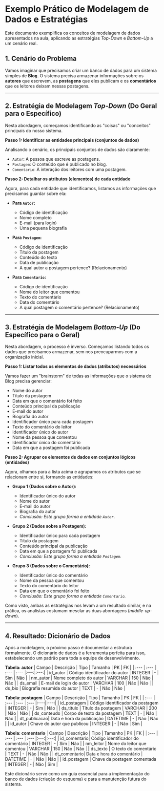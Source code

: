 
# Exemplo Prático de Modelagem de Dados e Estratégias

Este documento exemplifica os conceitos de modelagem de dados apresentados na aula, aplicando as estratégias *Top-Down* e *Bottom-Up* a um cenário real.

## 1. Cenário do Problema

Vamos imaginar que precisamos criar um banco de dados para um sistema simples de **Blog**. O sistema precisa armazenar informações sobre os **autores** que escrevem, as **postagens** que eles publicam e os **comentários** que os leitores deixam nessas postagens.

---

## 2. Estratégia de Modelagem *Top-Down* (Do Geral para o Específico)

Nesta abordagem, começamos identificando as "coisas" ou "conceitos" principais do nosso sistema.

**Passo 1: Identificar as entidades principais (conjuntos de dados)**

Analisando o cenário, os principais conjuntos de dados são claramente:
- `Autor`: A pessoa que escreve as postagens.
- `Postagem`: O conteúdo que é publicado no blog.
- `Comentario`: A interação dos leitores com uma postagem.

**Passo 2: Detalhar os atributos (elementos) de cada entidade**

Agora, para cada entidade que identificamos, listamos as informações que precisamos guardar sobre ela:

- **Para `Autor`:**
  - Código de identificação
  - Nome completo
  - E-mail (para login)
  - Uma pequena biografia

- **Para `Postagem`:**
  - Código de identificação
  - Título da postagem
  - Conteúdo do texto
  - Data de publicação
  - A qual autor a postagem pertence? (Relacionamento)

- **Para `Comentario`:**
  - Código de identificação
  - Nome do leitor que comentou
  - Texto do comentário
  - Data do comentário
  - A qual postagem o comentário pertence? (Relacionamento)

---

## 3. Estratégia de Modelagem *Bottom-Up* (Do Específico para o Geral)

Nesta abordagem, o processo é inverso. Começamos listando todos os dados que precisamos armazenar, sem nos preocuparmos com a organização inicial.

**Passo 1: Listar todos os elementos de dados (atributos) necessários**

Vamos fazer um "brainstorm" de todas as informações que o sistema de Blog precisa gerenciar:
- Nome do autor
- Título da postagem
- Data em que o comentário foi feito
- Conteúdo principal da publicação
- E-mail do autor
- Biografia do autor
- Identificador único para cada postagem
- Texto do comentário do leitor
- Identificador único do autor
- Nome da pessoa que comentou
- Identificador único do comentário
- Data em que a postagem foi publicada

**Passo 2: Agrupar os elementos de dados em conjuntos lógicos (entidades)**

Agora, olhamos para a lista acima e agrupamos os atributos que se relacionam entre si, formando as entidades:

- **Grupo 1 (Dados sobre o Autor):**
  - Identificador único do autor
  - Nome do autor
  - E-mail do autor
  - Biografia do autor
  - *Conclusão: Este grupo forma a entidade `Autor`.*

- **Grupo 2 (Dados sobre a Postagem):**
  - Identificador único para cada postagem
  - Título da postagem
  - Conteúdo principal da publicação
  - Data em que a postagem foi publicada
  - *Conclusão: Este grupo forma a entidade `Postagem`.*

- **Grupo 3 (Dados sobre o Comentário):**
  - Identificador único do comentário
  - Nome da pessoa que comentou
  - Texto do comentário do leitor
  - Data em que o comentário foi feito
  - *Conclusão: Este grupo forma a entidade `Comentario`.*

Como visto, ambas as estratégias nos levam a um resultado similar, e na prática, os analistas costumam mesclar as duas abordagens (*middle-up-down*).

---

## 4. Resultado: Dicionário de Dados

Após a modelagem, o próximo passo é documentar a estrutura formalmente. O dicionário de dados é a ferramenta perfeita para isso, estabelecendo um padrão para toda a equipe de desenvolvimento.

**Tabela: autor**
| Campo | Descrição | Tipo | Tamanho | PK | FK |
| :--- | :--- | :--- | :--- |:---:|:---:|
| id_autor | Código identificador do autor | INTEGER | - | Sim | Não |
| nm_autor | Nome completo do autor | VARCHAR | 150 | Não | Não |
| ds_email | E-mail de login do autor | VARCHAR | 100 | Não | Não |
| ds_bio | Biografia resumida do autor | TEXT | - | Não | Não |

**Tabela: postagem**
| Campo | Descrição | Tipo | Tamanho | PK | FK |
| :--- | :--- | :--- | :--- |:---:|:---:|
| id_postagem | Código identificador da postagem | INTEGER | - | Sim | Não |
| ds_titulo | Título da postagem | VARCHAR | 200 | Não | Não |
| ds_conteudo | Corpo de texto da postagem | TEXT | - | Não | Não |
| dt_publicacao| Data e hora da publicação | DATETIME | - | Não | Não |
| id_autor | Chave do autor que publicou | INTEGER | - | Não | Sim |

**Tabela: comentario**
| Campo | Descrição | Tipo | Tamanho | PK | FK |
| :--- | :--- | :--- | :--- |:---:|:---:|
| id_comentario| Código identificador do comentário | INTEGER | - | Sim | Não |
| nm_leitor | Nome do leitor que comentou | VARCHAR | 150 | Não | Não |
| ds_texto | O texto do comentário | TEXT | - | Não | Não |
| dt_comentario| Data e hora do comentário | DATETIME | - | Não | Não |
| id_postagem | Chave da postagem comentada | INTEGER | - | Não | Sim |

Este dicionário serve como um guia essencial para a implementação do banco de dados (criação do esquema) e para a manutenção futura do sistema.
